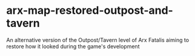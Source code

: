 # arx-map-restored-outpost-and-tavern
An alternative version of the Outpost/Tavern level of Arx Fatalis aiming to restore how it looked during the game's development
